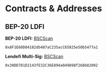 # Contracts & Addresses

## BEP-20 LDFI 

**BEP-20 LDFI:** [BSCScan](https://bscscan.com/token/0x8f1e60d84182db487ac235acc65825e50b5477a1)

```
0x8F1E60D84182db487aC235acC65825e50b5477a1
```

**Lendefi Multi-Sig:** [BSCScan](https://bscscan.com/address/0x30DD781D2143fE32C36E894a049898f268b82092)

```
0x30DD781D2143fE32C36E894a049898f268b82092
```

